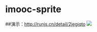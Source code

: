 # imooc-sprite
##演示：http://runjs.cn/detail/2jegiqto
![](http://sandbox.runjs.cn/uploads/rs/306/ketwmdpx/sidebar.png)
